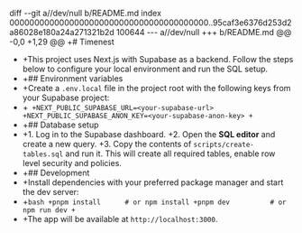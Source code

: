diff --git a//dev/null b/README.md
index 0000000000000000000000000000000000000000..95caf3e6376d253d2a86028e180a24a271321b2d 100644
--- a//dev/null
+++ b/README.md
@@ -0,0 +1,29 @@
+# Timenest

- +This project uses Next.js with Supabase as a backend. Follow the steps below to configure your local environment and run the SQL setup.
- +## Environment variables
- +Create a `.env.local` file in the project root with the following keys from your Supabase project:
- +`
+NEXT_PUBLIC_SUPABASE_URL=<your-supabase-url>
+NEXT_PUBLIC_SUPABASE_ANON_KEY=<your-supabase-anon-key>
+`
- +## Database setup
- +1. Log in to the Supabase dashboard.
  +2. Open the **SQL editor** and create a new query.
  +3. Copy the contents of `scripts/create-tables.sql` and run it. This will create all required tables, enable row level security and policies.
- +## Development
- +Install dependencies with your preferred package manager and start the dev server:
- +`bash
+pnpm install      # or npm install
+pnpm dev          # or npm run dev
+`
- +The app will be available at `http://localhost:3000`.
